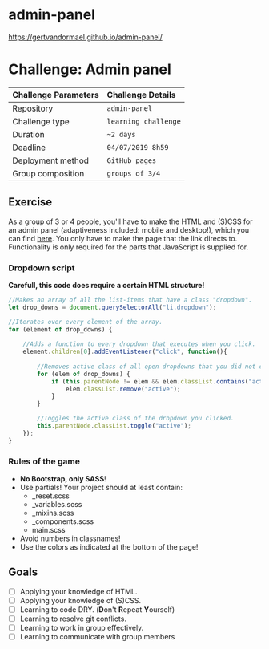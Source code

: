 # admin-panel

https://gertvandormael.github.io/admin-panel/

# Challenge: Admin panel

|Challenge Parameters  |Challenge Details              |
|:---------------------|:------------------------------|
|Repository            |`admin-panel`                  |
|Challenge type        |`learning challenge`           |
|Duration              |`~2 days`                      |
|Deadline              |`04/07/2019 8h59`              |
|Deployment method     |`GitHub pages`                 |
|Group composition     |`groups of 3/4`                |


## Exercise

As a group of 3 or 4 people, you'll have to make the HTML and (S)CSS for an admin panel (adaptiveness included: mobile and desktop!), which you can find [here](https://startbootstrap.com/previews/sb-admin-2/). You only have to make the page that the link directs to. Functionality is only required for the parts that JavaScript is supplied for.

### Dropdown script 
**Carefull, this code does require a certain HTML structure!**
```javascript
//Makes an array of all the list-items that have a class "dropdown".
let drop_downs = document.querySelectorAll("li.dropdown");

//Iterates over every element of the array.
for (element of drop_downs) {
    
    //Adds a function to every dropdown that executes when you click.
    element.children[0].addEventListener("click", function(){
        
        //Removes active class of all open dropdowns that you did not click.
        for (elem of drop_downs) {
            if (this.parentNode != elem && elem.classList.contains("active")) {
                elem.classList.remove("active");
            }
        }

        //Toggles the active class of the dropdown you clicked.
        this.parentNode.classList.toggle("active");
    });
}
```

### Rules of the game
* **No Bootstrap, only SASS**!
* Use partials! Your project should at least contain:
    * _reset.scss
    * _variables.scss
    * _mixins.scss
    * _components.scss
    * main.scss
* Avoid numbers in classnames!
* Use the colors as indicated at the bottom of the page!

## Goals

- [ ] Applying your knowledge of HTML.
- [ ] Applying your knowledge of (S)CSS.
- [ ] Learning to code DRY. (**D**on't **R**epeat **Y**ourself)
- [ ] Learning to resolve git conflicts.
- [ ] Learning to work in group effectively.
- [ ] Learning to communicate with group members
